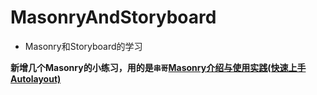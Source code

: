# MasonryAndStoryboard
- Masonry和Storyboard的学习

**新增几个Masonry的小练习，用的是`串哥`[Masonry介绍与使用实践(快速上手Autolayout)]("http://adad184.com/2014/09/28/use-masonry-to-quick-solve-autolayout/")**


